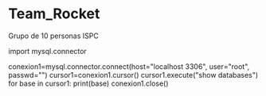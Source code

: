 # Team_Rocket
Grupo de 10 personas ISPC

import mysql.connector

conexion1=mysql.connector.connect(host="localhost 3306", user="root", passwd="")
cursor1=conexion1.cursor()
cursor1.execute("show databases")
for base in cursor1:
    print(base)
conexion1.close()  
